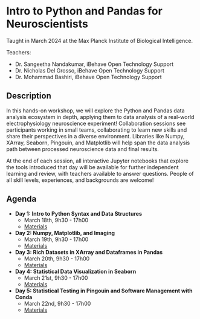 
# Intro to Python and Pandas for Neuroscientists

Taught in March 2024 at the Max Planck Institute of Biological Intelligence.

Teachers:
  - Dr. Sangeetha Nandakumar, iBehave Open Technology Support
  - Dr. Nicholas Del Grosso, iBehave Open Technology Support
  - Dr. Mohammad Bashiri, iBehave Open Technology Support

## Description

In this hands-on workshop, we will explore the Python and Pandas data analysis ecosystem in depth, applying them to data analysis of a real-world electrophysiology neuroscience experiment! Collaboration sessions see participants working in small teams, collaborating to learn new skills and share their perspectives in a diverse environment.  Libraries like Numpy, XArray, Seaborn, Pingouin, and Matplotlib will help span the data analysis path between processed neuroscience data and final results.

At the end of each session, all interactive Jupyter notebooks that explore the tools introduced that day will be available for further independent learning and review, with teachers available to answer questions. People of all skill levels, experiences, and backgrounds are welcome!

## Agenda

- **Day 1: Intro to Python Syntax and Data Structures**
    - March 18th, 9h30 - 17h00
    - [Materials](./day1)
- **Day 2: Numpy, Matplotlib, and Imaging**
    - March 19th, 9h30 - 17h00
    - [Materials](./day2)
- **Day 3: Rich Datasets in XArray and Dataframes in Pandas**
    - March 20th, 9h30 - 17h00
    - [Materials](./day3)
- **Day 4: Statistical Data Visualization in Seaborn**
    - March 21st, 9h30 - 17h00
    - [Materials](./day4)
- **Day 5: Statistical Testing in Pingouin and Software Management with Conda**
    - March 22nd, 9h30 - 17h00
    - [Materials](./day5)

